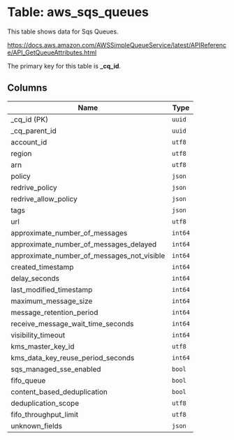 # Table: aws_sqs_queues

This table shows data for Sqs Queues.

https://docs.aws.amazon.com/AWSSimpleQueueService/latest/APIReference/API_GetQueueAttributes.html

The primary key for this table is **_cq_id**.

## Columns

| Name          | Type          |
| ------------- | ------------- |
|_cq_id (PK)|`uuid`|
|_cq_parent_id|`uuid`|
|account_id|`utf8`|
|region|`utf8`|
|arn|`utf8`|
|policy|`json`|
|redrive_policy|`json`|
|redrive_allow_policy|`json`|
|tags|`json`|
|url|`utf8`|
|approximate_number_of_messages|`int64`|
|approximate_number_of_messages_delayed|`int64`|
|approximate_number_of_messages_not_visible|`int64`|
|created_timestamp|`int64`|
|delay_seconds|`int64`|
|last_modified_timestamp|`int64`|
|maximum_message_size|`int64`|
|message_retention_period|`int64`|
|receive_message_wait_time_seconds|`int64`|
|visibility_timeout|`int64`|
|kms_master_key_id|`utf8`|
|kms_data_key_reuse_period_seconds|`int64`|
|sqs_managed_sse_enabled|`bool`|
|fifo_queue|`bool`|
|content_based_deduplication|`bool`|
|deduplication_scope|`utf8`|
|fifo_throughput_limit|`utf8`|
|unknown_fields|`json`|